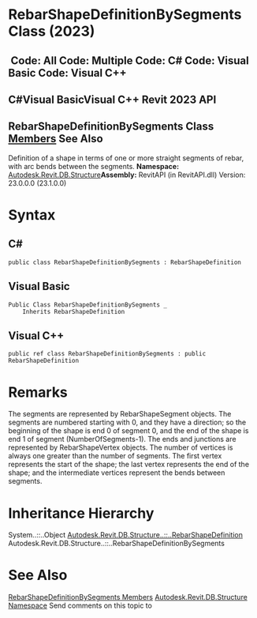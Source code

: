 # RebarShapeDefinitionBySegments Class (2023)

﻿
 Code: All Code: Multiple Code: C# Code: Visual Basic Code: Visual C++   
---  
C#Visual BasicVisual C++
Revit 2023 API  
---  
RebarShapeDefinitionBySegments Class  
[Members](36bb5416-2d70-733c-8248-b509169de596.md "RebarShapeDefinitionBySegments Members") See Also  
---  
Definition of a shape in terms of one or more straight segments of rebar, with arc bends between the segments. 
**Namespace:** [Autodesk.Revit.DB.Structure](d586b341-f687-9d90-e96d-255806b7d4fc.md "Autodesk.Revit.DB.Structure Namespace")**Assembly:** RevitAPI (in RevitAPI.dll) Version: 23.0.0.0 (23.1.0.0)
# Syntax
C#  
---  
```text
public class RebarShapeDefinitionBySegments : RebarShapeDefinition
```
  
Visual Basic  
---  
```text
Public Class RebarShapeDefinitionBySegments _
	Inherits RebarShapeDefinition
```
  
Visual C++  
---  
```text
public ref class RebarShapeDefinitionBySegments : public RebarShapeDefinition
```
  
# Remarks
The segments are represented by RebarShapeSegment objects. The segments are numbered starting with 0, and they have a direction; so the beginning of the shape is end 0 of segment 0, and the end of the shape is end 1 of segment (NumberOfSegments-1). 
The ends and junctions are represented by RebarShapeVertex objects. The number of vertices is always one greater than the number of segments. The first vertex represents the start of the shape; the last vertex represents the end of the shape; and the intermediate vertices represent the bends between segments. 
# Inheritance Hierarchy
System..::..Object [Autodesk.Revit.DB.Structure..::..RebarShapeDefinition](bb1f59be-c95e-a45b-8d2b-8121df179676.md "RebarShapeDefinition Class") Autodesk.Revit.DB.Structure..::..RebarShapeDefinitionBySegments
# See Also
[RebarShapeDefinitionBySegments Members](36bb5416-2d70-733c-8248-b509169de596.md "RebarShapeDefinitionBySegments Members")
[Autodesk.Revit.DB.Structure Namespace](d586b341-f687-9d90-e96d-255806b7d4fc.md "Autodesk.Revit.DB.Structure Namespace")
Send comments on this topic to 